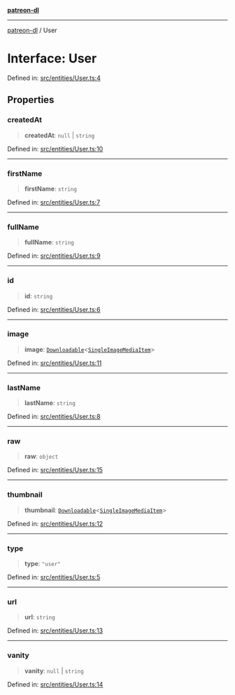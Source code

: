 [**patreon-dl**](../README.md)

***

[patreon-dl](../README.md) / User

# Interface: User

Defined in: [src/entities/User.ts:4](https://github.com/patrickkfkan/patreon-dl/blob/13dcc2ff5398507f6088673ed657c12686142841/src/entities/User.ts#L4)

## Properties

### createdAt

> **createdAt**: `null` \| `string`

Defined in: [src/entities/User.ts:10](https://github.com/patrickkfkan/patreon-dl/blob/13dcc2ff5398507f6088673ed657c12686142841/src/entities/User.ts#L10)

***

### firstName

> **firstName**: `string`

Defined in: [src/entities/User.ts:7](https://github.com/patrickkfkan/patreon-dl/blob/13dcc2ff5398507f6088673ed657c12686142841/src/entities/User.ts#L7)

***

### fullName

> **fullName**: `string`

Defined in: [src/entities/User.ts:9](https://github.com/patrickkfkan/patreon-dl/blob/13dcc2ff5398507f6088673ed657c12686142841/src/entities/User.ts#L9)

***

### id

> **id**: `string`

Defined in: [src/entities/User.ts:6](https://github.com/patrickkfkan/patreon-dl/blob/13dcc2ff5398507f6088673ed657c12686142841/src/entities/User.ts#L6)

***

### image

> **image**: [`Downloadable`](../type-aliases/Downloadable.md)\<[`SingleImageMediaItem`](SingleImageMediaItem.md)\>

Defined in: [src/entities/User.ts:11](https://github.com/patrickkfkan/patreon-dl/blob/13dcc2ff5398507f6088673ed657c12686142841/src/entities/User.ts#L11)

***

### lastName

> **lastName**: `string`

Defined in: [src/entities/User.ts:8](https://github.com/patrickkfkan/patreon-dl/blob/13dcc2ff5398507f6088673ed657c12686142841/src/entities/User.ts#L8)

***

### raw

> **raw**: `object`

Defined in: [src/entities/User.ts:15](https://github.com/patrickkfkan/patreon-dl/blob/13dcc2ff5398507f6088673ed657c12686142841/src/entities/User.ts#L15)

***

### thumbnail

> **thumbnail**: [`Downloadable`](../type-aliases/Downloadable.md)\<[`SingleImageMediaItem`](SingleImageMediaItem.md)\>

Defined in: [src/entities/User.ts:12](https://github.com/patrickkfkan/patreon-dl/blob/13dcc2ff5398507f6088673ed657c12686142841/src/entities/User.ts#L12)

***

### type

> **type**: `"user"`

Defined in: [src/entities/User.ts:5](https://github.com/patrickkfkan/patreon-dl/blob/13dcc2ff5398507f6088673ed657c12686142841/src/entities/User.ts#L5)

***

### url

> **url**: `string`

Defined in: [src/entities/User.ts:13](https://github.com/patrickkfkan/patreon-dl/blob/13dcc2ff5398507f6088673ed657c12686142841/src/entities/User.ts#L13)

***

### vanity

> **vanity**: `null` \| `string`

Defined in: [src/entities/User.ts:14](https://github.com/patrickkfkan/patreon-dl/blob/13dcc2ff5398507f6088673ed657c12686142841/src/entities/User.ts#L14)
